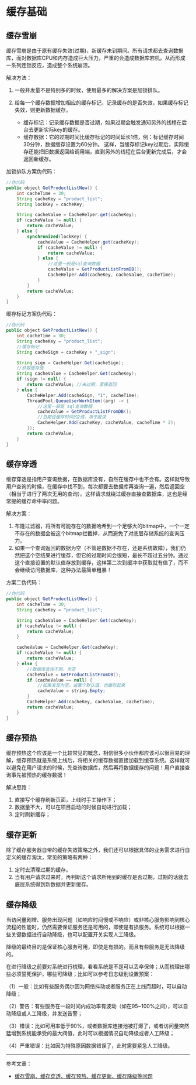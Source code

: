 # 缓存基础

## 缓存雪崩

缓存雪崩是由于原有缓存失效(过期)，新缓存未到期间。所有请求都去查询数据库，而对数据库CPU和内存造成巨大压力，严重的会造成数据库宕机。从而形成一系列连锁反应，造成整个系统崩溃。

解决方法：

1. 一般并发量不是特别多的时候，使用最多的解决方案是加锁排队。
1. 给每一个缓存数据增加相应的缓存标记，记录缓存的是否失效，如果缓存标记失效，则更新数据缓存。

    - 缓存标记：记录缓存数据是否过期，如果过期会触发通知另外的线程在后台去更新实际key的缓存。
    - 缓存数据：它的过期时间比缓存标记的时间延长1倍，例：标记缓存时间30分钟，数据缓存设置为60分钟。 这样，当缓存标记key过期后，实际缓存还能把旧数据返回给调用端，直到另外的线程在后台更新完成后，才会返回新缓存。

加锁排队方案伪代码：

```java
//伪代码
public object GetProductListNew() {
    int cacheTime = 30;
    String cacheKey = "product_list";
    String lockKey = cacheKey;

    String cacheValue = CacheHelper.get(cacheKey);
    if (cacheValue != null) {
        return cacheValue;
    } else {
        synchronized(lockKey) {
            cacheValue = CacheHelper.get(cacheKey);
            if (cacheValue != null) {
                return cacheValue;
            } else {
                //这里一般是sql查询数据
                cacheValue = GetProductListFromDB();
                CacheHelper.Add(cacheKey, cacheValue, cacheTime);
            }
        }
        return cacheValue;
    }
}
```

缓存标记方案伪代码：

```java
//伪代码
public object GetProductListNew() {
    int cacheTime = 30;
    String cacheKey = "product_list";
    //缓存标记
    String cacheSign = cacheKey + "_sign";

    String sign = CacheHelper.Get(cacheSign);
    //获取缓存值
    String cacheValue = CacheHelper.Get(cacheKey);
    if (sign != null) {
        return cacheValue; //未过期，直接返回
    } else {
        CacheHelper.Add(cacheSign, "1", cacheTime);
        ThreadPool.QueueUserWorkItem((arg) -> {
            //这里一般是 sql查询数据
            cacheValue = GetProductListFromDB();
            //日期设缓存时间的2倍，用于脏读
            CacheHelper.Add(cacheKey, cacheValue, cacheTime * 2);
        });
        return cacheValue;
    }
}
```

## 缓存穿透

缓存穿透是指用户查询数据，在数据库没有，自然在缓存中也不会有。这样就导致用户查询的时候，在缓存中找不到，每次都要去数据库再查询一遍，然后返回空（相当于进行了两次无用的查询）。这样请求就绕过缓存直接查数据库，这也是经常提的缓存命中率问题。

解决方案：

1. 布隆过滤器，将所有可能存在的数据哈希到一个足够大的bitmap中，一个一定不存在的数据会被这个bitmap拦截掉，从而避免了对底层存储系统的查询压力。
1. 如果一个查询返回的数据为空（不管是数据不存在，还是系统故障），我们仍然把这个空结果进行缓存，但它的过期时间会很短，最长不超过五分钟。通过这个直接设置的默认值存放到缓存，这样第二次到缓冲中获取就有值了，而不会继续访问数据库，这种办法最简单粗暴！

方案二伪代码：

```java
//伪代码
public object GetProductListNew() {
    int cacheTime = 30;
    String cacheKey = "product_list";

    String cacheValue = CacheHelper.Get(cacheKey);
    if (cacheValue != null) {
        return cacheValue;
    }

    cacheValue = CacheHelper.Get(cacheKey);
    if (cacheValue != null) {
        return cacheValue;
    } else {
        //数据库查询不到，为空
        cacheValue = GetProductListFromDB();
        if (cacheValue == null) {
            //如果发现为空，设置个默认值，也缓存起来
            cacheValue = string.Empty;
        }
        CacheHelper.Add(cacheKey, cacheValue, cacheTime);
        return cacheValue;
    }
}
```

## 缓存预热

缓存预热这个应该是一个比较常见的概念，相信很多小伙伴都应该可以很容易的理解，缓存预热就是系统上线后，将相关的缓存数据直接加载到缓存系统。这样就可以避免在用户请求的时候，先查询数据库，然后再将数据缓存的问题！用户直接查询事先被预热的缓存数据！

解决思路：

1. 直接写个缓存刷新页面，上线时手工操作下；
1. 数据量不大，可以在项目启动的时候自动进行加载；
1. 定时刷新缓存；

## 缓存更新

除了缓存服务器自带的缓存失效策略之外，我们还可以根据具体的业务需求进行自定义的缓存淘汰，常见的策略有两种：

1. 定时去清理过期的缓存。
1. 当有用户请求过来时，再判断这个请求所用到的缓存是否过期，过期的话就去底层系统得到新数据并更新缓存。

## 缓存降级

当访问量剧增、服务出现问题（如响应时间慢或不响应）或非核心服务影响到核心流程的性能时，仍然需要保证服务还是可用的，即使是有损服务。系统可以根据一些关键数据进行自动降级，也可以配置开关实现人工降级。

降级的最终目的是保证核心服务可用，即使是有损的。而且有些服务是无法降级的。

在进行降级之前要对系统进行梳理，看看系统是不是可以丢卒保帅；从而梳理出哪些必须誓死保护，哪些可降级；比如可以参考日志级别设置预案：

（1）一般：比如有些服务偶尔因为网络抖动或者服务正在上线而超时，可以自动降级；

（2）警告：有些服务在一段时间内成功率有波动（如在95~100%之间），可以自动降级或人工降级，并发送告警；

（3）错误：比如可用率低于90%，或者数据库连接池被打爆了，或者访问量突然猛增到系统能承受的最大阀值，此时可以根据情况自动降级或者人工降级；

（4）严重错误：比如因为特殊原因数据错误了，此时需要紧急人工降级。

---
参考文章：

- [缓存雪崩、缓存穿透、缓存预热、缓存更新、缓存降级等问题](https://blog.csdn.net/xlgen157387/article/details/79530877)